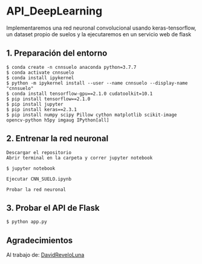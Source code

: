 # API_DeepLearning

Implementaremos una red neuronal convolucional usando keras-tensorflow, un dataset propio de suelos y la ejecutaremos en un servicio web de flask


## 1. Preparación del entorno
    $ conda create -n cnnsuelo anaconda python=3.7.7
    $ conda activate cnnsuelo
    $ conda install ipykernel
    $ python -m ipykernel install --user --name cnnsuelo --display-name "cnnsuelo"
    $ conda install tensorflow-gpu==2.1.0 cudatoolkit=10.1
    $ pip install tensorflow==2.1.0
    $ pip install jupyter
    $ pip install keras==2.3.1
    $ pip install numpy scipy Pillow cython matplotlib scikit-image opencv-python h5py imgaug IPython[all]
    
 ## 2. Entrenar la red neuronal
 
    Descargar el repositorio
    Abrir terminal en la carpeta y correr jupyter notebook
    
    $ jupyter notebook
    
    Ejecutar CNN_SUELO.ipynb
    
    Probar la red neuronal
    
## 3. Probar el API de Flask

    $ python app.py


## Agradecimientos

Al trabajo de: 
[DavidReveloLuna](https://github.com/DavidReveloLuna/API_DeepLearning)
